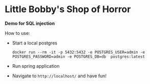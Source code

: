 # Little Bobby's Shop of Horror
**Demo for SQL injection**

How to use:

* Start a local postgres

  `docker run --rm -it -p 5432:5432 -e POSTGRES_USER=admin -e POSTGRES_PASSWORD=admin -e POSTGRES_DB=db  postgres:latest`

* Run spring application
* Navigate to `http://localhost/` and have fun!